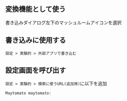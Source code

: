 ## 変換機能として使う
書き込みダイアログ左下のマッシュルームアイコンを選択

## 書き込みに使用する
`設定 > 実験的 > 外部アプリで書き込む`

## 設定画面を呼び出す
`設定 > 実験的 > 検索に使うURL(追加用)`に以下を追加
```txt
Maytomato maytomato:
```
